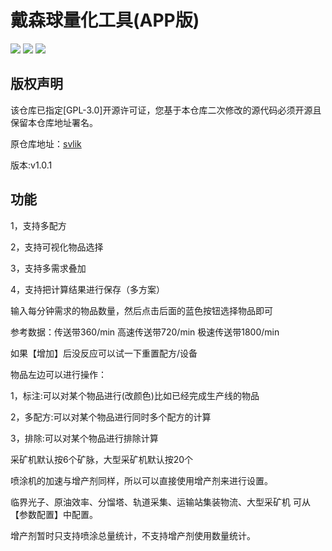 
# 戴森球量化工具(APP版)

![](https://img.shields.io/badge/author-Gaozih-%2366ccff)
![](https://img.shields.io/github/license/Gzh0821/DysonSphereProgramTool)
![](https://img.shields.io/github/stars/Gzh0821/DysonSphereProgramTool)

## 版权声明

该仓库已指定[GPL-3.0]开源许可证，您基于本仓库二次修改的源代码必须开源且保留本仓库地址署名。

原仓库地址：[svlik](https://gitee.com/svlik/DysonSphereProgramTool)

版本:v1.0.1

## 功能

1，支持多配方

2，支持可视化物品选择

3，支持多需求叠加

4，支持把计算结果进行保存（多方案）

输入每分钟需求的物品数量，然后点击后面的蓝色按钮选择物品即可

参考数据：传送带360/min 高速传送带720/min 极速传送带1800/min

如果【增加】后没反应可以试一下重置配方/设备

物品左边可以进行操作：

1，标注:可以对某个物品进行(改颜色)比如已经完成生产线的物品

2，多配方:可以对某个物品进行同时多个配方的计算

3，排除:可以对某个物品进行排除计算

采矿机默认按6个矿脉，大型采矿机默认按20个

喷涂机的加速与增产剂同样，所以可以直接使用增产剂来进行设置。

临界光子、原油效率、分馏塔、轨道采集、运输站集装物流、大型采矿机 可从【参数配置】中配置。

增产剂暂时只支持喷涂总量统计，不支持增产剂使用数量统计。
